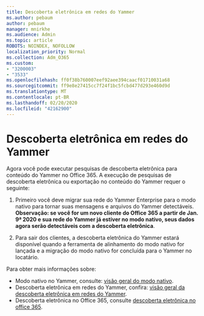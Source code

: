 ```yaml
---
title: Descoberta eletrônica em redes do Yammer
ms.author: pebaum
author: pebaum
manager: mnirkhe
ms.audience: Admin
ms.topic: article
ROBOTS: NOINDEX, NOFOLLOW
localization_priority: Normal
ms.collection: Adm_O365
ms.custom:
- "3200003"
- "3533"
ms.openlocfilehash: ff0f38b760007eef92aee394caacf01710031a68
ms.sourcegitcommit: ff9e8e27415cc7f24f1bc5fcbd477d293e460d9d
ms.translationtype: MT
ms.contentlocale: pt-BR
ms.lasthandoff: 02/20/2020
ms.locfileid: "42162900"
---
```

# <a name="ediscovery-in-yammer-networks"></a>Descoberta eletrônica em redes do Yammer

Agora você pode executar pesquisas de descoberta eletrônica para conteúdo do Yammer no Office 365.  A execução de pesquisas de descoberta eletrônica ou exportação no conteúdo do Yammer requer o seguinte:

1. Primeiro você deve migrar sua rede do Yammer Enterprise para o modo nativo para tornar suas mensagens e arquivos do Yammer detectáveis. **Observação: se você for um novo cliente do Office 365 a partir de Jan. 9ª 2020 e sua rede do Yammer já estiver no modo nativo, seus dados agora serão detectáveis com a descoberta eletrônica**.

2. Para sair dos clientes, a descoberta eletrônica do Yammer estará disponível quando a ferramenta de alinhamento do modo nativo for lançada e a migração do modo nativo for concluída para o Yammer no locatário.

Para obter mais informações sobre:

- Modo nativo no Yammer, consulte: [visão geral do modo nativo](https://docs.microsoft.com/yammer/configure-your-yammer-network/overview-native-mode).
- Descoberta eletrônica em redes do Yammer, confira: [visão geral da descoberta eletrônica em redes do Yammer](https://docs.microsoft.com/en-us/yammer/manage-security-and-compliance/overview-of-ediscovery).
- Descoberta eletrônica no Office 365, consulte [descoberta eletrônica no office 365](https://docs.microsoft.com/en-us/microsoft-365/compliance/ediscovery).
